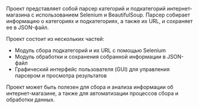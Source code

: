 Проект представляет собой парсер категорий и подкатегорий интернет-магазина с использованием Selenium и BeautifulSoup. Парсер собирает информацию о категориях и подкатегориях, а также их URL, и сохраняет ее в JSON-файл.

Проект состоит из нескольких частей:
* Модуль сбора подкатегорий и их URL с помощью Selenium
* Модуль обработки и сохранения собранной информации в JSON-файл
* Графический интерфейс пользователя (GUI) для управления парсером и просмотра результатов

Проект может быть полезен для сбора и анализа информации об интернет-магазине, а также для автоматизации процессов сбора и обработки данных.
